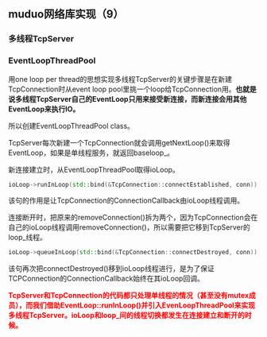 ## muduo网络库实现（9）

### 多线程TcpServer

### EventLoopThreadPool

用one loop per thread的思想实现多线程TcpServer的关键步骤是在新建TcpConnection时从event loop pool里挑一个loop给TcpConnection用。**也就是说多线程TcpServer自己的EventLoop只用来接受新连接，而新连接会用其他EventLoop来执行IO。**

所以创建EventLoopThreadPool class。

TcpServer每次新建一个TcpConnection就会调用getNextLoop()来取得EventLoop，如果是单线程服务，就返回baseloop_。

新连接建立时，从EventLoopThreadPool取得ioLoop。

```CPP
ioLoop->runInLoop(std::bind(&TcpConnection::connectEstablished, conn));
```

该句的作用是让TcpConnection的ConnectionCallback由ioLoop线程调用。

连接断开时，把原来的removeConnection()拆为两个，因为TcpConnection会在自己的ioLoop线程调用removeConnection()，所以需要把它移到TcpServer的loop_线程。

```CPP
ioLoop->queueInLoop(std::bind(&TcpConnection::connectDestroyed, conn));
```
该句再次把connectDestroyed()移到ioLoop线程进行，是为了保证TCPConnection的ConnectionCallback始终在其ioLoop回调。

**<font color=#ff0000>TcpServer和TcpConnection的代码都只处理单线程的情况（甚至没有mutex成员），而我们借助EventLoop::runInLoop()并引入EvenLoopThreadPool来实现多线程TcpServer。ioLoop和loop_间的线程切换都发生在连接建立和断开的时候。</font>**

